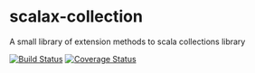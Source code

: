 scalax-collection
=================

A small library of extension methods to scala collections library

[![Build Status](https://travis-ci.org/jozic/scalax-collection.png?branch=master)](https://travis-ci.org/jozic/scalax-collection)
[![Coverage Status](https://coveralls.io/repos/jozic/scalax-collection/badge.png)](https://coveralls.io/r/jozic/scalax-collection)
